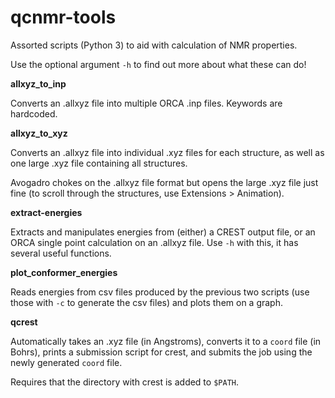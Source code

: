 # qcnmr-tools
Assorted scripts (Python 3) to aid with calculation of NMR properties.

Use the optional argument `-h` to find out more about what these can do!

**allxyz_to_inp**

Converts an .allxyz file into multiple ORCA .inp files. Keywords are hardcoded.

**allxyz_to_xyz**

Converts an .allxyz file into individual .xyz files for each structure, as well as one large .xyz file containing all structures.

Avogadro chokes on the .allxyz file format but opens the large .xyz file just fine (to scroll through the structures, use Extensions > Animation).

**extract-energies**

Extracts and manipulates energies from (either) a CREST output file, or an ORCA single point calculation on an .allxyz file. Use `-h` with this, it has several useful functions.

**plot_conformer_energies**

Reads energies from csv files produced by the previous two scripts (use those with `-c` to generate the csv files) and plots them on a graph.

**qcrest**

Automatically takes an .xyz file (in Angstroms), converts it to a `coord` file (in Bohrs), prints a submission script for crest, and submits the job using the newly generated `coord` file.

Requires that the directory with crest is added to `$PATH`.
